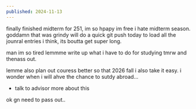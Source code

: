 ```yaml
---
published: 2024-11-13
---
```


finally finished midterm for 251, im so hpapy im free i hate midterm season. goddamn that was grindy will do a quick git push today to load all the jounral entries i think, its boutta get super long.

man im so tired
lemmme write up what i have to do for studying tmrw and thenass out.

lemme also plan out couress better so that 2026 fall i also take it easy. i wonder when i will ahve the chance to sutdy abroad...
- talk to advisor more about this

ok gn need to pass out..